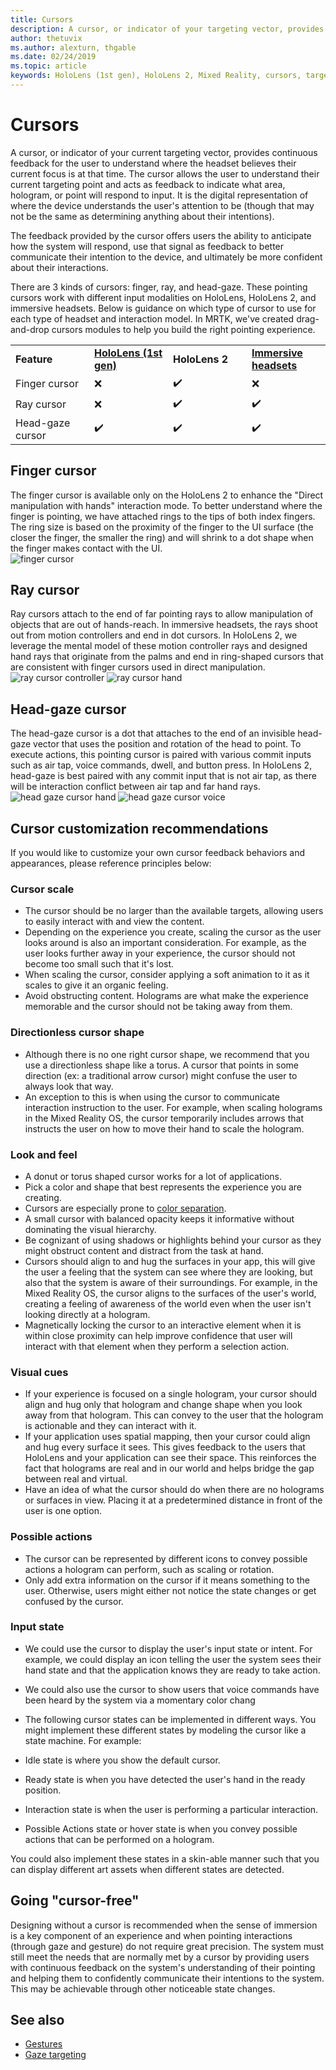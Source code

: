 ```yaml
---
title: Cursors
description: A cursor, or indicator of your targeting vector, provides continuous feedback for the user to understand what HoloLens understands about their intentions.
author: thetuvix
ms.author: alexturn, thgable
ms.date: 02/24/2019
ms.topic: article
keywords: HoloLens (1st gen), HoloLens 2, Mixed Reality, cursors, targeting, gaze, gestures
---
```


# Cursors

A cursor, or indicator of your current targeting vector, provides continuous feedback for the user to understand where the headset believes their current focus is at that time. The cursor allows the user to understand their current targeting point and acts as feedback to indicate what area, hologram, or point will respond to input. It is the digital representation of where the device understands the user's attention to be (though that may not be the same as determining anything about their intentions).

The feedback provided by the cursor offers users the ability to anticipate how the system will respond, use that signal as feedback to better communicate their intention to the device, and ultimately be more confident about their interactions.

There are 3 kinds of cursors: finger, ray, and head-gaze. These pointing cursors work with different input modalities on HoloLens, HoloLens 2, and immersive headsets. Below is guidance on which type of cursor to use for each type of headset and interaction model. In MRTK, we've created drag-and-drop cursors modules to help you build the right pointing experience.

<table>
    <colgroup>
    <col width="25%" />
    <col width="25%" />
    <col width="25%" />
    <col width="25%" />
    </colgroup>
    <tr>
        <td><strong>Feature</strong></td>
        <td><a href="hololens-hardware-details.md"><strong>HoloLens (1st gen)</strong></a></td>
        <td><strong>HoloLens 2</strong></td>
        <td><a href="immersive-headset-hardware-details.md"><strong>Immersive headsets</strong></a></td>
    </tr>
     <tr>
        <td>Finger cursor</td>
        <td>❌</td>
        <td>✔️</td>
        <td>❌</td>
    </tr>
     <tr>
        <td>Ray cursor</td>
        <td>❌</td>
        <td>✔️</td>
        <td>✔️</td>
    </tr>
    <tr>
        <td>Head-gaze cursor</td>
        <td>✔️</td>
        <td>✔️</td>
        <td>✔️</td>
    </tr>
</table>

## Finger cursor
The finger cursor is available only on the HoloLens 2 to enhance the "Direct manipulation with hands" interaction mode. To better understand where the finger is pointing, we have attached rings to the tips of both index fingers. The ring size is based on the proximity of the finger to the UI surface (the closer the finger, the smaller the ring) and will shrink to a dot shape when the finger makes contact with the UI. <br>
![finger cursor](images/finger-cursor.png)<br>

## Ray cursor
Ray cursors attach to the end of far pointing rays to allow manipulation of objects that are out of hands-reach. In immersive headsets, the rays shoot out from motion controllers and end in dot cursors. In HoloLens 2, we leverage the mental model of these motion controller rays and designed hand rays that originate from the palms and end in ring-shaped cursors that are consistent with finger cursors used in direct manipulation. <br>
![ray cursor controller](images/ray-cursor-controller.png)
![ray cursor hand](images/ray-cursor-hand.png)<br>


## Head-gaze cursor
The head-gaze cursor is a dot that attaches to the end of an invisible head-gaze vector that uses the position and rotation of the head to point. To execute actions, this pointing cursor is paired with various commit inputs such as air tap, voice commands, dwell, and button press. In HoloLens 2, head-gaze is best paired with any commit input that is not air tap, as there will be interaction conflict between air tap and far hand rays. <br>
![head gaze cursor hand](images/head-gaze-cursor-hand.png)
![head gaze cursor voice](images/head-gaze-cursor-voice.png)<br>


## Cursor customization recommendations
If you would like to customize your own cursor feedback behaviors and appearances, please reference principles below:


### Cursor scale
* The cursor should be no larger than the available targets, allowing users to easily interact with and view the content.
* Depending on the experience you create, scaling the cursor as the user looks around is also an important consideration. For example, as the user looks further away in your experience, the cursor should not become too small such that it's lost.
* When scaling the cursor, consider applying a soft animation to it as it scales to give it an organic feeling.
* Avoid obstructing content. Holograms are what make the experience memorable and the cursor should not be taking away from them.

### Directionless cursor shape
* Although there is no one right cursor shape, we recommend that you use a directionless shape like a torus. A cursor that points in some direction (ex: a traditional arrow cursor) might confuse the user to always look that way.
* An exception to this is when using the cursor to communicate interaction instruction to the user. For example, when scaling holograms in the Mixed Reality OS, the cursor temporarily includes arrows that instructs the user on how to move their hand to scale the hologram.

### Look and feel
* A donut or torus shaped cursor works for a lot of applications.
* Pick a color and shape that best represents the experience you are creating.
* Cursors are especially prone to [color separation](hologram-stability.md#color-separation).
* A small cursor with balanced opacity keeps it informative without dominating the visual hierarchy.
* Be cognizant of using shadows or highlights behind your cursor as they might obstruct content and distract from the task at hand.
* Cursors should align to and hug the surfaces in your app, this will give the user a feeling that the system can see where they are looking, but also that the system is aware of their surroundings. For example, in the Mixed Reality OS, the cursor aligns to the surfaces of the user's world, creating a feeling of awareness of the world even when the user isn't looking directly at a hologram.
* Magnetically locking the cursor to an interactive element when it is within close proximity can help improve confidence that user will interact with that element when they perform a selection action.

### Visual cues
* If your experience is focused on a single hologram, your cursor should align and hug only that hologram and change shape when you look away from that hologram. This can convey to the user that the hologram is actionable and they can interact with it.
* If your application uses spatial mapping, then your cursor could align and hug every surface it sees. This gives feedback to the users that HoloLens and your application can see their space. This reinforces the fact that holograms are real and in our world and helps bridge the gap between real and virtual.
* Have an idea of what the cursor should do when there are no holograms or surfaces in view. Placing it at a predetermined distance in front of the user is one option.

### Possible actions
* The cursor can be represented by different icons to convey possible actions a hologram can perform, such as scaling or rotation.
* Only add extra information on the cursor if it means something to the user. Otherwise, users might either not notice the state changes or get confused by the cursor.

### Input state
* We could use the cursor to display the user's input state or intent. For example, we could display an icon telling the user the system sees their hand state and that the application knows they are ready to take action.
* We could also use the cursor to show users that voice commands have been heard by the system via a momentary color chang

* The following cursor states can be implemented in different ways. You might implement these different states by modeling the cursor like a state machine. For example:
* Idle state is where you show the default cursor.
* Ready state is when you have detected the user's hand in the ready position.
* Interaction state is when the user is performing a particular interaction.
* Possible Actions state or hover state is when you convey possible actions that can be performed on a hologram.

You could also implement these states in a skin-able manner such that you can display different art assets when different states are detected.

## Going "cursor-free"
Designing without a cursor is recommended when the sense of immersion is a key component of an experience and when pointing interactions (through gaze and gesture) do not require great precision. The system must still meet the needs that are normally met by a cursor by providing users with continuous feedback on the system's understanding of their pointing and helping them to confidently communicate their intentions to the system. This may be achievable through other noticeable state changes.

## See also
* [Gestures](gestures.md)
* [Gaze targeting](gaze-targeting.md)
